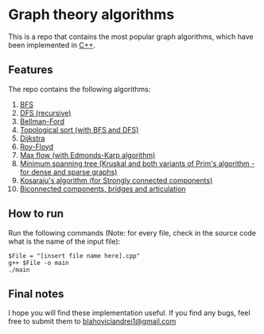 # Graph theory algorithms

This is a repo that contains the most popular graph algorithms, which have been implemented in [C++](https://www.cplusplus.com/).

## Features

The repo contains the following algorithms:

1) [BFS](https://en.wikipedia.org/wiki/Breadth-first_search)
2) [DFS (recursive)](https://en.wikipedia.org/wiki/Depth-first_search)
3) [Bellman-Ford](https://en.wikipedia.org/wiki/Bellman%E2%80%93Ford_algorithm)
4) [Topological sort (with BFS and DFS)](https://en.wikipedia.org/wiki/Topological_sorting)
5) [Dijkstra](https://en.wikipedia.org/wiki/Dijkstra%27s_algorithm)
6) [Roy-Floyd](https://en.wikipedia.org/wiki/Floyd%E2%80%93Warshall_algorithm)
7) [Max flow (with Edmonds-Karp algorithm)](https://en.wikipedia.org/wiki/Maximum_flow_problem)
8) [Minimum spanning tree (Kruskal and both variants of Prim's algorithm - for dense and sparse graphs)](https://en.wikipedia.org/wiki/Minimum_spanning_tree)
9) [Kosaraju's algorithm (for Strongly connected components)](https://en.wikipedia.org/wiki/Kosaraju%27s_algorithm)
10) [Biconnected components, bridges and articulation](https://www.geeksforgeeks.org/biconnected-components/)

## How to run

Run the following commands (Note: for every file, check in the source code what is the name of the input file):

```
$File = "[insert file name here].cpp"
g++ $File -o main
./main
```

## Final notes

I hope you will find these implementation useful. If you find any bugs, feel free to submit them to blahoviciandrei1@gmail.com
